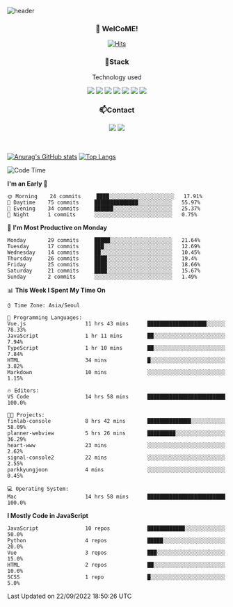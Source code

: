 ![header](https://capsule-render.vercel.app/api?type=waving&color=gradient&height=200&text=Kyungjoon&fontAlign=70&fontAlignY=40&animation=twinkling)

<h3 align="center">👋 WelCoME!</h3>

<div align=center>
  
[![Hits](https://hits.seeyoufarm.com/api/count/incr/badge.svg?url=https%3A%2F%2Fgithub.com%2Fuvula6921&count_bg=%2322BAC9&title_bg=%23827F7F&icon=iconify.svg&icon_color=%2325A27F&title=visits&edge_flat=false)](https://hits.seeyoufarm.com)
  
</div>
<h3 align="center">📌Stack</h3>
<p align="center">Technology used</p>
<div align="center"><img src="https://img.shields.io/badge/HTML5-E34F26?style=flat-square&logo=HTML5&logoColor=white"></img> <img src="https://img.shields.io/badge/CSS3-0A84FF?style=flat-square&logo=CSS3&logoColor=white"></img> <img src="https://img.shields.io/badge/JavaScript-FFCD11?style=flat-square&logo=JavaScript&logoColor=white"></img> <img src="https://img.shields.io/badge/React-00BCF6?style=flat-square&logo=React&logoColor=white"></img> <img src="https://img.shields.io/badge/jQuery-3655FF?style=flat-square&logo=jQuery&logoColor=white"></img> <img src="https://img.shields.io/badge/Ruby-E0115F?style=flat-square&logo=Ruby&logoColor=white"></img> <img src="https://img.shields.io/badge/Python-4B8BBE?style=flat-square&logo=Python&logoColor=white"></img></div>

<h3 align="center">📫Contact</h3>
<div align="center"><a href="https://velog.io/@uvula6921/"><img src="https://img.shields.io/badge/Blog-20c997?style=flat-square&logo=V&logoColor=white"/></a> <a href="pkj6921@gmail.com"><img src="https://img.shields.io/badge/Gmail-EA4335?style=flat-square&logo=Gmail&logoColor=white"/></a></div>
<br>
<br>

[![Anurag's GitHub stats](https://github-readme-stats.vercel.app/api?username=uvula6921&hide=stars,issues&show_icons=true&count_private=true&theme=tokyonight)](https://github.com/anuraghazra/github-readme-stats)
[![Top Langs](https://github-readme-stats.vercel.app/api/top-langs/?username=uvula6921&hide=css,jupyter%20notebook,html&exclude_repo=uvula6921,uvula6921.github.io&layout=compact&langs_count=8)](https://github.com/anuraghazra/github-readme-stats)

<!--START_SECTION:waka-->
![Code Time](http://img.shields.io/badge/Code%20Time-1%2C131%20hrs%2019%20mins-blue)

**I'm an Early 🐤** 

```text
🌞 Morning    24 commits     ████░░░░░░░░░░░░░░░░░░░░░   17.91% 
🌆 Daytime    75 commits     ██████████████░░░░░░░░░░░   55.97% 
🌃 Evening    34 commits     ██████░░░░░░░░░░░░░░░░░░░   25.37% 
🌙 Night      1 commits      ░░░░░░░░░░░░░░░░░░░░░░░░░   0.75%

```
📅 **I'm Most Productive on Monday** 

```text
Monday       29 commits     █████░░░░░░░░░░░░░░░░░░░░   21.64% 
Tuesday      17 commits     ███░░░░░░░░░░░░░░░░░░░░░░   12.69% 
Wednesday    14 commits     ██░░░░░░░░░░░░░░░░░░░░░░░   10.45% 
Thursday     26 commits     ████░░░░░░░░░░░░░░░░░░░░░   19.4% 
Friday       25 commits     ████░░░░░░░░░░░░░░░░░░░░░   18.66% 
Saturday     21 commits     ████░░░░░░░░░░░░░░░░░░░░░   15.67% 
Sunday       2 commits      ░░░░░░░░░░░░░░░░░░░░░░░░░   1.49%

```


📊 **This Week I Spent My Time On** 

```text
⌚︎ Time Zone: Asia/Seoul

💬 Programming Languages: 
Vue.js                   11 hrs 43 mins      ███████████████████░░░░░░   78.33% 
JavaScript               1 hr 11 mins        ██░░░░░░░░░░░░░░░░░░░░░░░   7.94% 
TypeScript               1 hr 10 mins        ██░░░░░░░░░░░░░░░░░░░░░░░   7.84% 
HTML                     34 mins             █░░░░░░░░░░░░░░░░░░░░░░░░   3.82% 
Markdown                 10 mins             ░░░░░░░░░░░░░░░░░░░░░░░░░   1.15%

🔥 Editors: 
VS Code                  14 hrs 58 mins      █████████████████████████   100.0%

🐱‍💻 Projects: 
finlab-console           8 hrs 42 mins       ██████████████░░░░░░░░░░░   58.09% 
planner-webview          5 hrs 26 mins       █████████░░░░░░░░░░░░░░░░   36.29% 
heart-www                23 mins             ░░░░░░░░░░░░░░░░░░░░░░░░░   2.62% 
signal-console2          22 mins             ░░░░░░░░░░░░░░░░░░░░░░░░░   2.55% 
parkkyungjoon            4 mins              ░░░░░░░░░░░░░░░░░░░░░░░░░   0.45%

💻 Operating System: 
Mac                      14 hrs 58 mins      █████████████████████████   100.0%

```

**I Mostly Code in JavaScript** 

```text
JavaScript               10 repos            ████████████░░░░░░░░░░░░░   50.0% 
Python                   4 repos             █████░░░░░░░░░░░░░░░░░░░░   20.0% 
Vue                      3 repos             ███░░░░░░░░░░░░░░░░░░░░░░   15.0% 
HTML                     2 repos             ██░░░░░░░░░░░░░░░░░░░░░░░   10.0% 
SCSS                     1 repo              █░░░░░░░░░░░░░░░░░░░░░░░░   5.0%

```



 Last Updated on 22/09/2022 18:50:26 UTC
<!--END_SECTION:waka-->
